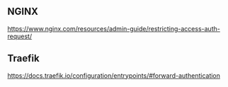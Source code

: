 ## NGINX
https://www.nginx.com/resources/admin-guide/restricting-access-auth-request/

## Traefik
https://docs.traefik.io/configuration/entrypoints/#forward-authentication
